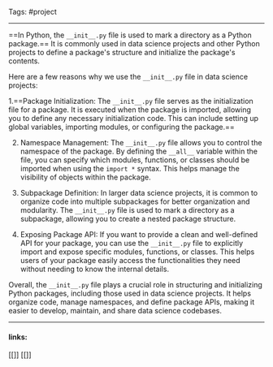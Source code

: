 
Tags: #project 

------------------------------------------
==In Python, the `__init__.py` file is used to mark a directory as a Python package.== It is commonly used in data science projects and other Python projects to define a package's structure and initialize the package's contents.

Here are a few reasons why we use the `__init__.py` file in data science projects:

1.==Package Initialization: The `__init__.py` file serves as the initialization file for a package. It is executed when the package is imported, allowing you to define any necessary initialization code. This can include setting up global variables, importing modules, or configuring the package.==
    
2.  Namespace Management: The `__init__.py` file allows you to control the namespace of the package. By defining the `__all__` variable within the file, you can specify which modules, functions, or classes should be imported when using the `import *` syntax. This helps manage the visibility of objects within the package.
    
3.  Subpackage Definition: In larger data science projects, it is common to organize code into multiple subpackages for better organization and modularity. The `__init__.py` file is used to mark a directory as a subpackage, allowing you to create a nested package structure.
    
4.  Exposing Package API: If you want to provide a clean and well-defined API for your package, you can use the `__init__.py` file to explicitly import and expose specific modules, functions, or classes. This helps users of your package easily access the functionalities they need without needing to know the internal details.
    

Overall, the `__init__.py` file plays a crucial role in structuring and initializing Python packages, including those used in data science projects. It helps organize code, manage namespaces, and define package APIs, making it easier to develop, maintain, and share data science codebases.

---------------------
#### links:
[[]]
[[]]